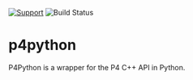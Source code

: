 [![Support](https://img.shields.io/badge/Support-Official-green.svg)](mailto:support@perforce.com)
![Build Status](https://github.com/ppiorunski/p4python/actions/workflows/build.yml/badge.svg)

# p4python
P4Python is a wrapper for the P4 C++ API in Python.

